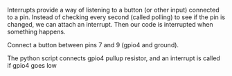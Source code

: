 Interrupts provide a way of listening to a button (or other input) connected to a pin. Instead of checking every second (called polling) to see if the pin is changed, we can attach an interrupt. Then our code is interrupted when something happens.

Connect a button between pins 7 and 9 (gpio4 and ground).

The python script connects gpio4 pullup resistor, and an interrupt is called if gpio4 goes low
